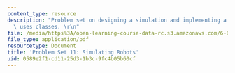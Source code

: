 ```yaml
---
content_type: resource
description: "Problem set on designing a simulation and implementing a program that\
  \ uses classes. \r\n"
file: /media/https%3A/open-learning-course-data-rc.s3.amazonaws.com/6-00-introduction-to-computer-science-and-programming-fall-2008/0589e2f1cd1125d31b3c9fc4b05b60cf_pset11.pdf
file_type: application/pdf
resourcetype: Document
title: 'Problem Set 11: Simulating Robots'
uid: 0589e2f1-cd11-25d3-1b3c-9fc4b05b60cf
---
```

